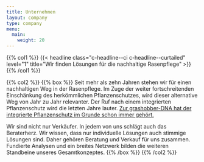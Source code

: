 ```yaml
---
title: Unternehmen
layout: company
type: company
menu:
  main:
    weight: 20
---
```

{{% col1 %}}
{{< headline class="c-headline--ci c-headline--curtailed" level="1" title="Wir finden Lösungen für die nachhaltige Rasenpflege" >}}
{{% /col1 %}}

{{% col2 %}}
{{% box %}}
Seit mehr als zehn Jahren stehen wir für einen nachhaltigen Weg in der Rasenpflege. Im Zuge der weiter fortschreitenden Einschänkung des herkömmlichen Pflanzenschutzes, wird dieser alternative Weg von Jahr zu Jahr relevanter. Der Ruf nach einem integrierten Pflanzenschutz wird die letzten Jahre lauter. [Zur grashobber-DNA hat der integrierte Pflanzenschutz im Grunde schon immer gehört.](https://www.google.de)

Wir sind nicht nur Verkäufer. In jedem von uns schlägt auch das Beraterherz. Wir wissen, dass nur individuelle Lösungen auch stimmige Lösungen sind. Daher gehören Beratung und Verkauf für uns zusammen. Fundierte Analysen und ein breites Netzwerk bilden die weiteren Standbeine unseres Gesamtkonzeptes.
{{% /box %}}
{{% /col2 %}}
